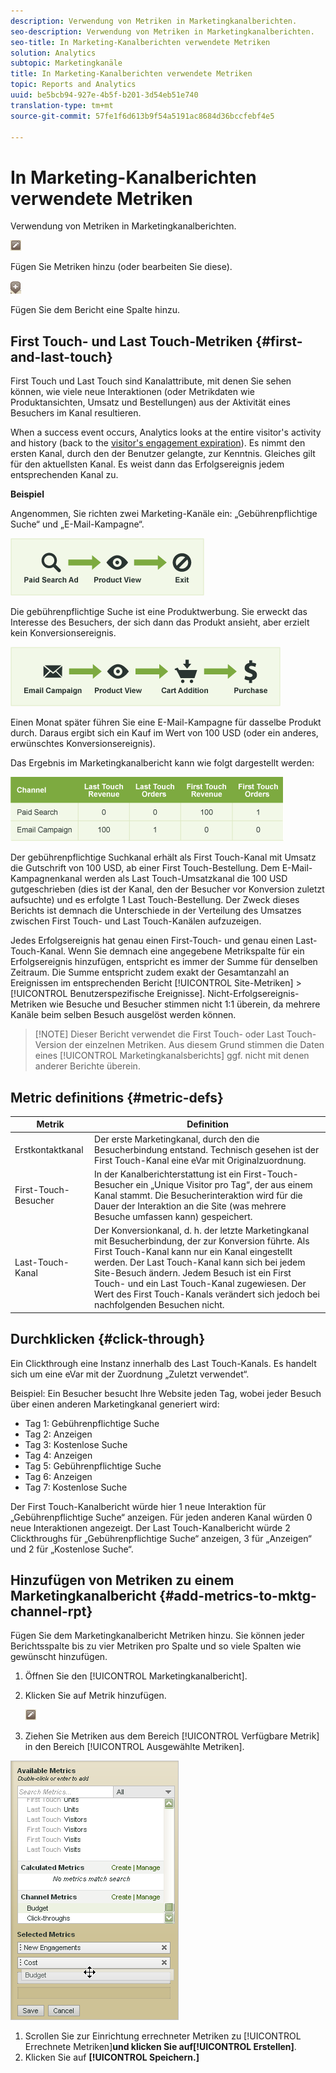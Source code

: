 ```yaml
---
description: Verwendung von Metriken in Marketingkanalberichten.
seo-description: Verwendung von Metriken in Marketingkanalberichten.
seo-title: In Marketing-Kanalberichten verwendete Metriken
solution: Analytics
subtopic: Marketingkanäle
title: In Marketing-Kanalberichten verwendete Metriken
topic: Reports and Analytics
uuid: be5bcb94-927e-4b5f-b201-3d54eb51e740
translation-type: tm+mt
source-git-commit: 57fe1f6d613b9f54a5191ac8684d36bccfebf4e5

---
```



# In Marketing-Kanalberichten verwendete Metriken

Verwendung von Metriken in Marketingkanalberichten.

![](assets/metric_edit_icon.png)

Fügen Sie Metriken hinzu (oder bearbeiten Sie diese).

![](assets/add_column_icon.png)

Fügen Sie dem Bericht eine Spalte hinzu.

## First Touch- und Last Touch-Metriken {#first-and-last-touch}

First Touch und Last Touch sind Kanalattribute, mit denen Sie sehen können, wie viele neue Interaktionen (oder Metrikdaten wie Produktansichten, Umsatz und Bestellungen) aus der Aktivität eines Besuchers im Kanal resultieren.

When a success event occurs, Analytics looks at the entire visitor's activity and history (back to the [visitor's engagement expiration](/help/components/c-marketing-channels/visitor-engagement.md)). Es nimmt den ersten Kanal, durch den der Benutzer gelangte, zur Kenntnis. Gleiches gilt für den aktuellsten Kanal. Es weist dann das Erfolgsereignis jedem entsprechenden Kanal zu.

<!-- 

<note>
  A first-touch value has a rolling expiration based on the frequency of a visitor returning to the site. This first-touch expiration resets whenever a visitor returns to the site. This effects reporting by causing first-touch values to persist longer than you might expect. For example, this can occur if an instance of an first-touch channel was created a year ago. Remove the values on the eVar in the admin console to reset.
</note>

 -->

**Beispiel**

Angenommen, Sie richten zwei Marketing-Kanäle ein: „Gebührenpflichtige Suche“ und „E-Mail-Kampagne“.

![](assets/paid_search.png)

Die gebührenpflichtige Suche ist eine Produktwerbung. Sie erweckt das Interesse des Besuchers, der sich dann das Produkt ansieht, aber erzielt kein Konversionsereignis.

![](assets/email_campaign.png)

Einen Monat später führen Sie eine E-Mail-Kampagne für dasselbe Produkt durch. Daraus ergibt sich ein Kauf im Wert von 100 USD (oder ein anderes, erwünschtes Konversionsereignis).

Das Ergebnis im Marketingkanalbericht kann wie folgt dargestellt werden:

![](assets/report-graphic.png)

Der gebührenpflichtige Suchkanal erhält als First Touch-Kanal mit Umsatz die Gutschrift von 100 USD, ab einer First Touch-Bestellung. Dem E-Mail-Kampagnenkanal werden als Last Touch-Umsatzkanal die 100 USD gutgeschrieben (dies ist der Kanal, den der Besucher vor Konversion zuletzt aufsuchte) und es erfolgte 1 Last Touch-Bestellung. Der Zweck dieses Berichts ist demnach die Unterschiede in der Verteilung des Umsatzes zwischen First Touch- und Last Touch-Kanälen aufzuzeigen.

Jedes Erfolgsereignis hat genau einen First-Touch- und genau einen Last-Touch-Kanal. Wenn Sie demnach eine angegebene Metrikspalte für ein Erfolgsereignis hinzufügen, entspricht es immer der Summe für denselben Zeitraum. Die Summe entspricht zudem exakt der Gesamtanzahl an Ereignissen im entsprechenden Bericht [!UICONTROL Site-Metriken] &gt; [!UICONTROL Benutzerspezifische Ereignisse]. Nicht-Erfolgsereignis-Metriken wie Besuche und Besucher stimmen nicht 1:1 überein, da mehrere Kanäle beim selben Besuch ausgelöst werden können.

> [!NOTE] Dieser Bericht verwendet die First Touch- oder Last Touch-Version der einzelnen Metriken. Aus diesem Grund stimmen die Daten eines [!UICONTROL Marketingkanalsberichts] ggf. nicht mit denen anderer Berichte überein.

## Metric definitions {#metric-defs}

| Metrik | Definition |
|--- |--- |
| Erstkontaktkanal | Der erste Marketingkanal, durch den die Besucherbindung entstand. Technisch gesehen ist der First Touch-Kanal eine eVar mit Originalzuordnung. |
| First-Touch-Besucher | In der Kanalberichterstattung ist ein First-Touch-Besucher ein „Unique Visitor pro Tag“, der aus einem Kanal stammt. Die Besucherinteraktion wird für die Dauer der Interaktion an die Site (was mehrere Besuche umfassen kann) gespeichert. |
| Last-Touch-Kanal | Der Konversionkanal, d. h. der letzte Marketingkanal mit Besucherbindung, der zur Konversion führte. Als First Touch-Kanal kann nur ein Kanal eingestellt werden. Der Last Touch-Kanal kann sich bei jedem Site-Besuch ändern. Jedem Besuch ist ein First Touch- und ein Last Touch-Kanal zugewiesen. Der Wert des First Touch-Kanals verändert sich jedoch bei nachfolgenden Besuchen nicht. |

## Durchklicken {#click-through}

Ein Clickthrough eine Instanz innerhalb des Last Touch-Kanals. Es handelt sich um eine eVar mit der Zuordnung „Zuletzt verwendet“.

Beispiel: Ein Besucher besucht Ihre Website jeden Tag, wobei jeder Besuch über einen anderen Marketingkanal generiert wird:

* Tag 1: Gebührenpflichtige Suche
* Tag 2: Anzeigen
* Tag 3: Kostenlose Suche
* Tag 4: Anzeigen
* Tag 5: Gebührenpflichtige Suche
* Tag 6: Anzeigen
* Tag 7: Kostenlose Suche

Der First Touch-Kanalbericht würde hier 1 neue Interaktion für „Gebührenpflichtige Suche“ anzeigen. Für jeden anderen Kanal würden 0 neue Interaktionen angezeigt. Der Last Touch-Kanalbericht würde 2 Clickthroughs für „Gebührenpflichtige Suche“ anzeigen, 3 für „Anzeigen“ und 2 für „Kostenlose Suche“.

## Hinzufügen von Metriken zu einem Marketingkanalbericht {#add-metrics-to-mktg-channel-rpt}

Fügen Sie dem Marketingkanalbericht Metriken hinzu. Sie können jeder Berichtsspalte bis zu vier Metriken pro Spalte und so viele Spalten wie gewünscht hinzufügen.

1. Öffnen Sie den [!UICONTROL Marketingkanalbericht].
1. Klicken Sie auf Metrik hinzufügen.

   ![](assets/metric_edit_icon.png)

1.  Ziehen Sie Metriken aus dem Bereich [!UICONTROL Verfügbare Metrik] in den Bereich [!UICONTROL Ausgewählte Metriken]. 

   ![Schritt Ergebnis](assets/metric_create.png)

1. Scrollen Sie zur Einrichtung errechneter Metriken zu [!UICONTROL Errechnete Metriken]**und klicken Sie auf[!UICONTROL Erstellen]**.
1. Klicken Sie auf **[!UICONTROL Speichern.]**
